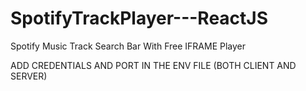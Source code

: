 # SpotifyTrackPlayer---ReactJS
Spotify Music Track Search Bar With Free IFRAME Player




ADD CREDENTIALS AND PORT IN THE ENV FILE (BOTH CLIENT AND SERVER)
